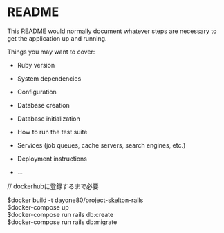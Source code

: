 # README

This README would normally document whatever steps are necessary to get the
application up and running.

Things you may want to cover:

* Ruby version

* System dependencies

* Configuration

* Database creation

* Database initialization

* How to run the test suite

* Services (job queues, cache servers, search engines, etc.)

* Deployment instructions

* ...

// dockerhubに登録するまで必要  

$docker build -t dayone80/project-skelton-rails  
$docker-compose up  
$docker-compose run rails db:create  
$docker-compose run rails db:migrate  
